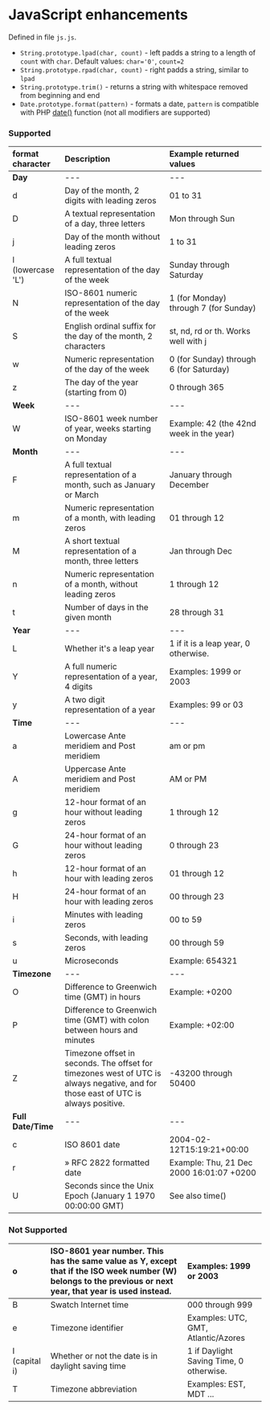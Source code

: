 # JavaScript enhancements #

Defined in file `js.js`.

  * `String.prototype.lpad(char, count)` - left padds a string to a length of `count` with `char`. Default values: `char='0'`, `count=2`
  * `String.prototype.rpad(char, count)` - right padds a string, similar to `lpad`
  * `String.prototype.trim()` - returns a string with whitespace removed from beginning and end
  * `Date.prototype.format(pattern)` - formats a date, `pattern` is compatible with PHP [date()](http://php.net/date) function (not all modifiers are supported)

### Supported ###
| **format  character**   | **Description**   | **Example returned values** |
|:------------------------|:------------------|:----------------------------|
| **Day**                 | ---               | ---                         |
| d                       | Day of the month, 2 digits with leading zeros  | 01 to 31                    |
| D                       | A textual representation of a day, three letters  | Mon through Sun             |
| j                       | Day of the month without leading zeros  | 1 to 31                     |
| l (lowercase 'L')       | A full textual representation of the day of the week  | Sunday through Saturday     |
| N                       | ISO-8601 numeric representation of the day of the week | 1 (for Monday) through 7 (for Sunday) |
| S                       | English ordinal suffix for the day of the month, 2 characters  | st, nd, rd or th. Works well with j |
| w                       | Numeric representation of the day of the week  | 0 (for Sunday) through 6 (for Saturday) |
| z                       | The day of the year (starting from 0)  | 0 through 365               |
| **Week**                | ---               | ---                         |
| W                       | ISO-8601 week number of year, weeks starting on Monday | Example: 42 (the 42nd week in the year) |
| **Month**               | ---               | ---                         |
| F                       | A full textual representation of a month, such as January or March  | January through December    |
| m                       | Numeric representation of a month, with leading zeros  | 01 through 12               |
| M                       | A short textual representation of a month, three letters  | Jan through Dec             |
| n                       | Numeric representation of a month, without leading zeros  | 1 through 12                |
| t                       | Number of days in the given month  | 28 through 31               |
| **Year**                | ---               | ---                         |
| L                       | Whether it's a leap year  | 1 if it is a leap year, 0 otherwise. |
| Y                       | A full numeric representation of a year, 4 digits  | Examples: 1999 or 2003      |
| y                       | A two digit representation of a year  | Examples: 99 or 03          |
| **Time**                | ---               | ---                         |
| a                       | Lowercase Ante meridiem and Post meridiem  | am or pm                    |
| A                       | Uppercase Ante meridiem and Post meridiem  | AM or PM                    |
| g                       | 12-hour format of an hour without leading zeros  | 1 through 12                |
| G                       | 24-hour format of an hour without leading zeros  | 0 through 23                |
| h                       | 12-hour format of an hour with leading zeros  | 01 through 12               |
| H                       | 24-hour format of an hour with leading zeros  | 00 through 23               |
| i                       | Minutes with leading zeros  | 00 to 59                    |
| s                       | Seconds, with leading zeros  | 00 through 59               |
| u                       | Microseconds      | Example: 654321             |
| **Timezone**            | ---               | ---                         |
| O                       | Difference to Greenwich time (GMT) in hours  | Example: +0200              |
| P                       | Difference to Greenwich time (GMT) with colon between hours and minutes | Example: +02:00             |
| Z                       | Timezone offset in seconds. The offset for timezones west of UTC is always negative, and for those east of UTC is always positive.  | -43200 through 50400        |
| **Full Date/Time**      | ---               | ---                         |
| c                       | ISO 8601 date     | 2004-02-12T15:19:21+00:00   |
| r                       | » RFC 2822 formatted date  | Example: Thu, 21 Dec 2000 16:01:07 +0200 |
| U                       | Seconds since the Unix Epoch (January 1 1970 00:00:00 GMT)  | See also time()             |

### Not Supported ###
| o  | ISO-8601 year number. This has the same value as Y, except that if the ISO week number (W) belongs to the previous or next year, that year is used instead. | Examples: 1999 or 2003 |
|:---|:------------------------------------------------------------------------------------------------------------------------------------------------------------|:-----------------------|
| B  | Swatch Internet time                                                                                                                                        | 000 through 999        |
| e  | Timezone identifier                                                                                                                                         | Examples: UTC, GMT, Atlantic/Azores |
| I (capital i)  | Whether or not the date is in daylight saving time                                                                                                          | 1 if Daylight Saving Time, 0 otherwise. |
| T  | Timezone abbreviation                                                                                                                                       | Examples: EST, MDT ... |
